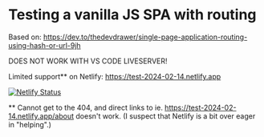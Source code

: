 # Testing a vanilla JS SPA with routing

Based on: https://dev.to/thedevdrawer/single-page-application-routing-using-hash-or-url-9jh

DOES NOT WORK WITH VS CODE LIVESERVER!

Limited support** on Netlify:
https://test-2024-02-14.netlify.app

[![Netlify Status](https://api.netlify.com/api/v1/badges/4b8d46ab-bc92-4d85-bd80-a3087152cdd3/deploy-status)](https://app.netlify.com/sites/test-2024-02-14/deploys)

** Cannot get to the 404, and direct links to ie. https://test-2024-02-14.netlify.app/about doesn't work. (I suspect that Netlify is a bit over eager in "helping".)
